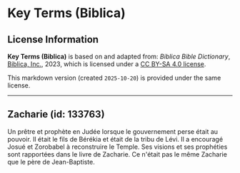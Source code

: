 # Key Terms (Biblica)

## License Information

**Key Terms (Biblica)** is based on and adapted from: _Biblica Bible Dictionary_, [Biblica, Inc.](https://www.biblica.com/), 2023, which is licensed under a [CC BY-SA 4.0 license](https://creativecommons.org/licenses/by-sa/4.0/legalcode.en).

This markdown version (created `2025-10-20`) is provided under the same license.



--------------------------------

## Zacharie (id: 133763)

Un prêtre et prophète en Judée lorsque le gouvernement perse était au pouvoir. Il était le fils de Bérékia et était de la tribu de Lévi. Il a encouragé Josué et Zorobabel à reconstruire le Temple. Ses visions et ses prophéties sont rapportées dans le livre de Zacharie. Ce n'était pas le même Zacharie que le père de Jean\-Baptiste.


